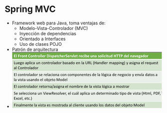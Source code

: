# Spring MVC

- Framework web para Java, toma ventajas de:
  - Modelo-Vista-Controlador (MVC)
  - Inyección de dependencias
  - Orientado a Interfaces
  - Uso de clases POJO
- Patrón de arquitectura
- ![spring-mvc](./img/mvc.png)